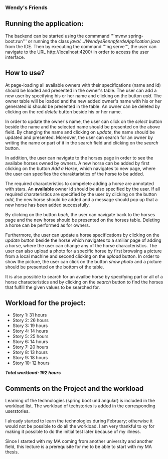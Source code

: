 ### Wendy's Friends

## Running the application:

The backend can be started using the commmand '''mvnw spring-boot:run''' or running the class *java/.../WendysRennpferdeApplication.java* from the IDE. Then by executing the command '''ng serve''', the user can navigate to the URL http://localhost:4200/ in order to access the user interface.

## How to use?
At page-loading all available owners with their specifications (name and id) should be loaded and presented in the owner's table. The user can add a new user by specifying his or her name and clicking on the button *add*.
The owner table will be loaded and the new added owner's name with his or her generated id should be presented in the table. An owner can be deleted by clicking on the red *delete* button beside his or her name.

In order to update the owner's name, the user can click on the *select* button beside the name and the selected name should be presented on the above field. By changing the name and clicking on *update*, the name should be updated and presented.
Moreover, the user can search for an owner by writing the name or part of it in the search field and clicking on the *search* button.

In addition, the user can navigate to the horses page in order to see the availabe horses owned by owners. A new horse can be added by first clicking on the button *Add a Horse*, which navigates to new page, where the user can specifies the charaktaristics of the horse to be added.

The required characteristics to compelete adding a horse are annotated with stars. An **available** owner id should be also specified by the user. If all required charateristics are specified by the user by clicking on the button *add*, the new horse should be added and a message should pop up that a new horse has been added successfully.

By clicking on the button *back*, the user can navigate back to the horses page and the new horse should be presented on the horses table. Deleting a horse can be performed as for owners.

Furthermore, the user can update a horse specifications by clicking on the *update* button beside the horse which navigates to a smiliar page of adding a horse, where the user can change any of the horse characteristics.
The user can also upload a photo for a specific horse by first browsing a picture from a local machine and second clicking on the *upload* button. In order to show the picture, the user can click on the button *show photo* and a picture should be presented on the bottom of the table.

It is also possible to search for an availbe horse by specifying part or all of a horse characteristics and by clicking on the *search* button to find the horses that fulfill the given values to be searched for.
  

## Workload for the project:

* Story 1: 31 hours
* Story 2: 26 hours
* Story 3: 19 hours
* Story 4: 14 hours
* Story 5: 25 hours
* Story 6: 14 hours
* Story 7: 20 hours
* Story 8: 13 hours 
* Story 9: 18 hours
* Story 10: 12 hours

***Total workload: 192 hours***

## Comments on the Project and the workload

Learning of the technologies (spring boot und angular) is included in the workload list.
The workload of techstories is added in the corresponding userstories.

I already started to learn the technologies during February; otherwise it would not be possible to do all the workload.
I am very thankful to xy for making it possible to do the initial test later because of my illness.

Since I started with my MA coming from another university and another field, this lecture is a prerequisite for me to be able to start with my MA thesis.

